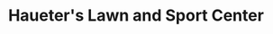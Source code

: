 ---
title: "Haueter's Lawn and Sport Center"
url: /chardon/haueters-lawn-and-sport-center/
shop: Eisenwaren
---